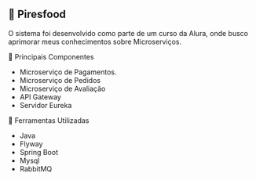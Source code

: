 ## 🍜 Piresfood

O sistema foi desenvolvido como parte de um curso 
da Alura, onde busco aprimorar meus conhecimentos sobre Microserviços.

🔧 Principais Componentes
- Microserviço de Pagamentos.
- Microserviço de Pedidos
- Microserviço de Avaliação
- API Gateway
- Servidor Eureka


🔨 Ferramentas Utilizadas
- Java
- Flyway
- Spring Boot
- Mysql
- RabbitMQ